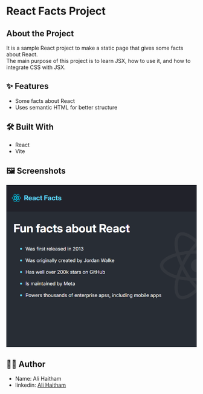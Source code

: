 # React Facts Project  

## About the Project  
It is a sample React project to make a static page that gives some facts about React.  
The main purpose of this project is to learn JSX, how to use it, and how to integrate CSS with JSX.  

## ✨ Features  
- Some facts about React
- Uses semantic HTML for better structure

## 🛠️ Built With  
- React  
- Vite  

## 🖼️ Screenshots  
![Page Screenshot](./snapshot/main.png)  

## 👷‍♂️ Author  
- Name: Ali Haitham  
 - linkedin: [Ali Haitham](www.linkedin.com/in/ali-haitham-a23901232)